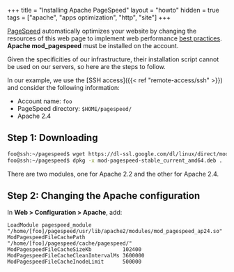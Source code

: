 +++
title = "Installing Apache PageSpeed"
layout = "howto"
hidden = true
tags = ["apache", "apps optimization", "http", "site"]
+++

[PageSpeed](https://www.modpagespeed.com/) automatically optimizes your website by changing the resources of this web page to implement web performance [best practices](https://developers.google.com/speed/docs/best-practices/rules_intro). **Apache mod_pagespeed** must be installed on the account.

Given the specificities of our infrastructure, their installation script cannot be used on our servers, so here are the steps to follow.

In our example, we use the [SSH access]({{< ref "remote-access/ssh" >}}) and consider the following information:

- Account name: `foo`
- PageSpeed directory: `$HOME/pagespeed/`
- Apache 2.4

## Step 1: Downloading

```sh
foo@ssh:~/pagespeed$ wget https://dl-ssl.google.com/dl/linux/direct/mod-pagespeed-stable_current_amd64.deb
foo@ssh:~/pagespeed$ dpkg -x mod-pagespeed-stable_current_amd64.deb .
```

There are two modules, one for Apache 2.2 and the other for Apache 2.4.

## Step 2: Changing the Apache configuration

In **Web > Configuration > Apache**, add:

```
LoadModule pagespeed_module          "/home/[foo]/pagespeed/usr/lib/apache2/modules/mod_pagespeed_ap24.so"
ModPagespeedFileCachePath            "/home/[foo]/pagespeed/cache/pagespeed/"
ModPagespeedFileCacheSizeKb          102400
ModPagespeedFileCacheCleanIntervalMs 3600000
ModPagespeedFileCacheInodeLimit      500000
```
